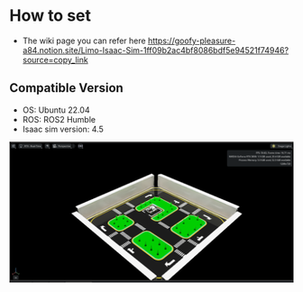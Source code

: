 # How to set
- The wiki page you can refer here
https://goofy-pleasure-a84.notion.site/Limo-Isaac-Sim-1ff09b2ac4bf8086bdf5e94521f74946?source=copy_link


## Compatible Version
- OS: Ubuntu 22.04
- ROS: ROS2 Humble
- Isaac sim version: 4.5

![limo isaac sim original](images/isaacsim.png)
